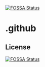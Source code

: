 [![FOSSA Status](https://app.fossa.com/api/projects/git%2Bgithub.com%2Fkirogum%2F.github.svg?type=shield)](https://app.fossa.com/projects/git%2Bgithub.com%2Fkirogum%2F.github?ref=badge_shield)

# .github

## License
[![FOSSA Status](https://app.fossa.com/api/projects/git%2Bgithub.com%2Fkirogum%2F.github.svg?type=large)](https://app.fossa.com/projects/git%2Bgithub.com%2Fkirogum%2F.github?ref=badge_large)